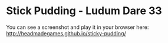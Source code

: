 # Stick Pudding - Ludum Dare 33

You can see a screenshot and play it in your browser here:
http://headmadegames.github.io/sticky-pudding/
